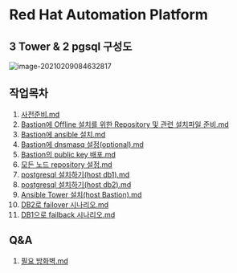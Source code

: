 # Red Hat Automation Platform

## 3 Tower & 2 pgsql 구성도

![image-20210209084632817](C:\Users\jakim\Desktop\navercloud\pic\image-20210209084632817.png)



## 작업목차

1. [사전준비.md](https://github.com/Kim-Jaeyul/jakim-tower-pgsql/blob/main/doc/01%EC%82%AC%EC%A0%84%EC%A4%80%EB%B9%84.md)
2. [Bastion에 Offline 설치를 위한 Repository 및 관련 설치파일 준비.md](https://github.com/Kim-Jaeyul/jakim-tower-pgsql/blob/main/doc/02Bastion%EC%97%90%20Offline%20%EC%84%A4%EC%B9%98%EB%A5%BC%20%EC%9C%84%ED%95%9C%20Repository%20%EB%B0%8F%20%EA%B4%80%EB%A0%A8%20%EC%84%A4%EC%B9%98%ED%8C%8C%EC%9D%BC%20%EC%A4%80%EB%B9%84.md)
3. [Bastion에 ansible 설치.md](https://github.com/Kim-Jaeyul/jakim-tower-pgsql/blob/main/doc/03Bastion%EC%97%90%20ansible%20%EC%84%A4%EC%B9%98.md)
4. [Bastion에 dnsmasq 설정(optional).md](https://github.com/Kim-Jaeyul/jakim-tower-pgsql/blob/main/doc/04Bastion%EC%97%90%20dnsmasq%20%EC%84%A4%EC%A0%95(optional).md)
5. [Bastion의 public key 배포.md](https://github.com/Kim-Jaeyul/jakim-tower-pgsql/blob/main/doc/05Bastion%EC%9D%98%20public%20key%20%EB%B0%B0%ED%8F%AC.md)
6. [모든 노드 repository 설정.md](https://github.com/Kim-Jaeyul/jakim-tower-pgsql/blob/main/doc/06%EB%AA%A8%EB%93%A0%20%EB%85%B8%EB%93%9C%20repository%20%EC%84%A4%EC%A0%95.md)
7. [postgresql 설치하기(host db1).md](https://github.com/Kim-Jaeyul/jakim-tower-pgsql/blob/main/doc/07postgresql%20%EC%84%A4%EC%B9%98%ED%95%98%EA%B8%B0(host%20%20db1).md)
8. [postgresql 설치하기(host db2).md](https://github.com/Kim-Jaeyul/jakim-tower-pgsql/blob/main/doc/08postgresql%20%EC%84%A4%EC%B9%98%ED%95%98%EA%B8%B0(host%20%20db2).md)
9. [Ansible Tower 설치(host Bastion).md](https://github.com/Kim-Jaeyul/jakim-tower-pgsql/blob/main/doc/09Ansible%20Tower%20%EC%84%A4%EC%B9%98(host%20%20Bastion).md)
10. [DB2로 failover 시나리오.md](https://github.com/Kim-Jaeyul/jakim-tower-pgsql/blob/main/doc/10DB2%EB%A1%9C%20failover%20%EC%8B%9C%EB%82%98%EB%A6%AC%EC%98%A4.md)
11. [DB1으로 failback 시나리오.md](https://github.com/Kim-Jaeyul/jakim-tower-pgsql/blob/main/doc/11DB1%EC%9C%BC%EB%A1%9C%20failback%20%EC%8B%9C%EB%82%98%EB%A6%AC%EC%98%A4.md)



## Q&A

1. [필요 방화벽.md](https://github.com/Kim-Jaeyul/jakim-tower-pgsql/blob/main/doc/Q01%ED%95%84%EC%9A%94%20%EB%B0%A9%ED%99%94%EB%B2%BD.md)

